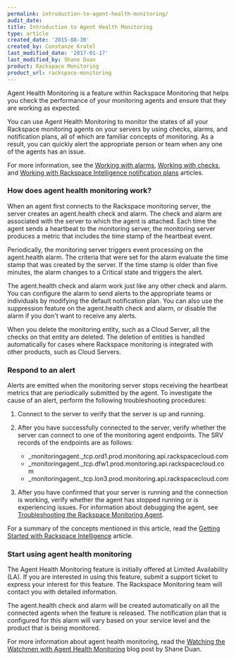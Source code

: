 ```yaml
---
permalink: introduction-to-agent-health-monitoring/
audit_date:
title: Introduction to Agent Health Monitoring
type: article
created_date: '2015-08-30'
created_by: Constanze Kratel
last_modified_date: '2017-01-17'
last_modified_by: Shane Duan
product: Rackspace Monitoring
product_url: rackspace-monitoring
---
```


Agent Health Monitoring is a feature within Rackspace Monitoring that
helps you check the performance of your monitoring agents and ensure
that they are working as expected.

You can use Agent Health Monitoring to monitor the states of all your
Rackspace monitoring agents on your servers by using checks, alarms, and
notification plans, all of which are familiar concepts of monitoring. As
a result, you can quickly alert the appropriate person or team when any
one of the agents has an issue.

For more information, see the [Working with
alarms](/how-to/working-with-alarms),
[Working with
checks](/how-to/working-with-checks),
and [Working with Rackspace Intelligence notification
plans](/how-to/working-with-rackspace-intelligence-notification-plans)
articles.

### How does agent health monitoring work?


When an agent first connects to the Rackspace monitoring server, the
server creates an agent.health check and alarm. The check and alarm are
associated with the server to which the agent is attached. Each time the
agent sends a heartbeat to the monitoring server, the monitoring server
produces a metric that includes the time stamp of the heartbeat event.

Periodically, the monitoring server triggers event processing on
the agent.health alarm. The criteria that were set for the alarm
evaluate the time stamp that was created by the server. If the time
stamp is older than five minutes, the alarm changes to a Critical state
and triggers the alert.

The agent.health check and alarm work just like any other check and
alarm. You can configure the alarm to send alerts to the appropriate
teams or individuals by modifying the default notification plan. You can
also use the suppression feature on the agent.health check and alarm, or
disable the alarm if you don't want to receive any alerts.

When you delete the monitoring entity, such as a Cloud Server, all the
checks on that entity are deleted. The deletion of entities is handled
automatically for cases where Rackspace monitoring is integrated with
other products, such as Cloud Servers.

### Respond to an alert


Alerts are emitted when the monitoring server stops receiving the
heartbeat metrics that are periodically submitted by the agent. To
investigate the cause of an alert, perform the following troubleshooting
procedures:

1.  Connect to the server to verify that the server is up and running.
2.  After you have successfully connected to the server, verify whether
    the server can connect to one of the monitoring agent endpoints. The
    SRV records of the endpoints are as follows:
    -   \_monitoringagent.\_tcp.ord1.prod.monitoring.api.rackspacecloud.com
    -   \_monitoringagent.\_tcp.dfw1.prod.monitoring.api.rackspacecloud.com
    -   \_monitoringagent.\_tcp.lon3.prod.monitoring.api.rackspacecloud.com

3.  After you have confirmed that your server is running and the
    connection is working, verify whether the agent has stopped running
    or is experiencing issues. For information about debugging the
    agent, see [Troubleshooting the Rackspace Monitoring
    Agent](/how-to/troubleshooting-the-rackspace-monitoring-agent).

For a summary of the concepts mentioned in this article, read the [Getting Started
with Rackspace
Intelligence](/how-to/rackspace-intelligence)
article.

### Start using agent health monitoring


The Agent Health Monitoring feature is initially offered at Limited
Availability (LA). If you are interested in using this feature, submit a support
ticket to express your interest for this feature. The Rackspace Monitoring
team will contact you with detailed information.

The agent.health check and alarm will be created automatically on all
the connected agents when the feature is released. The notification plan
that is configured for this alarm will vary based on your service level
and the product that is being monitored.

For more information about agent health monitoring, read the [Watching
the Watchmen with Agent Health
Monitoring](https://bit.ly/agent-health-monitoring) blog post by Shane
Duan.
